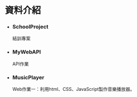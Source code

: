 資料介紹
===
* ### SchoolProject
  結訓專案
* ### MyWebAPI
  API作業
* ### MusicPlayer
  Web作業一：利用html、CSS、JavaScript製作音樂播放器。
